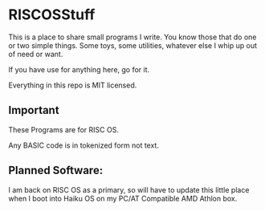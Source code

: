 # RISCOSStuff
This is a place to share small programs I write.  You know those that do one or two simple things.  Some toys, some utilities, whatever else I whip up out of need or want.

If you have use for anything here, go for it.

Everything in this repo is MIT licensed.

## Important
These Programs are for RISC OS.

Any BASIC code is in tokenized form not text.

## Planned Software:

I am back on RISC OS as a primary, so will have to update this little place when I boot into Haiku OS on my PC/AT Compatible AMD Athlon box.
